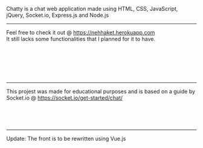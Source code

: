 Chatty is a chat web application made using HTML, CSS, JavaScript, jQuery, Socket.io, Express.js and Node.js

---
Feel free to check it out @ https://nehhaket.herokuapp.com  
It still lacks some functionalities that I planned for it to have.  

&nbsp;

&nbsp;

&nbsp;

---
This projest was made for educational purposes and is based on a guide by Socket.io @ https://socket.io/get-started/chat/

&nbsp;

&nbsp;

---

Update: The front is to be rewritten using Vue.js
